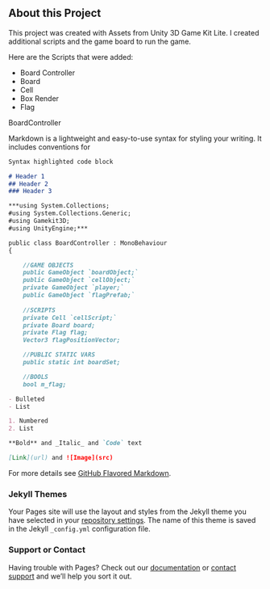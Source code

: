 ## About this Project

This project was created with Assets from Unity 3D Game Kit Lite. I created additional scripts and the game board to run the game.

Here are the Scripts that were added:

- Board Controller
- Board
- Cell
- Box Render
- Flag


BoardController

Markdown is a lightweight and easy-to-use syntax for styling your writing. It includes conventions for

```markdown
Syntax highlighted code block

# Header 1
## Header 2
### Header 3

***using System.Collections;
#using System.Collections.Generic;
#using Gamekit3D;
#using UnityEngine;***

public class BoardController : MonoBehaviour
{

    //GAME OBJECTS
    public GameObject `boardObject;`
    public GameObject `cellObject;`
    private GameObject `player;`
    public GameObject `flagPrefab;`
    
    //SCRIPTS
    private Cell `cellScript;`
    private Board board;
    private Flag flag;
    Vector3 flagPositionVector;

    //PUBLIC STATIC VARS
    public static int boardSet;

    //BOOLS
    bool m_flag;

- Bulleted
- List

1. Numbered
2. List

**Bold** and _Italic_ and `Code` text

[Link](url) and ![Image](src)
```

For more details see [GitHub Flavored Markdown](https://guides.github.com/features/mastering-markdown/).

### Jekyll Themes

Your Pages site will use the layout and styles from the Jekyll theme you have selected in your [repository settings](https://github.com/ganzabeans/Minesweeper-3D/settings). The name of this theme is saved in the Jekyll `_config.yml` configuration file.

### Support or Contact

Having trouble with Pages? Check out our [documentation](https://help.github.com/categories/github-pages-basics/) or [contact support](https://github.com/contact) and we’ll help you sort it out.

